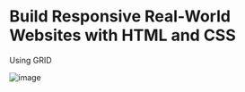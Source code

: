# Build Responsive Real-World Websites with HTML and CSS <br>

Using GRID  <br>

![image](https://github.com/MucahidDeveloper/Kalbonyan-Elmarsos/assets/127043807/b2df4046-a7e0-43ef-b240-ca9b5043872d)
